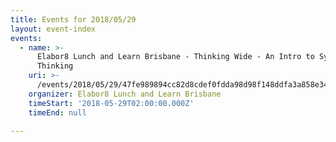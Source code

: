 ```yaml
---
title: Events for 2018/05/29
layout: event-index
events:
  - name: >-
      Elabor8 Lunch and Learn Brisbane - Thinking Wide - An Intro to Systems
      Thinking
    uri: >-
      /events/2018/05/29/47fe989894cc82d8cdef0fdda98d98f148ddfa3a858e3454379d29dd6ff18f0e
    organizer: Elabor8 Lunch and Learn Brisbane
    timeStart: '2018-05-29T02:00:00.000Z'
    timeEnd: null

---
```

